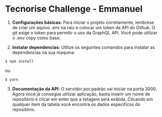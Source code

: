 # Tecnorise Challenge - Emmanuel 


1. **Configurações básicas:**
Para iniciar o projeto corretamente, lembrese de criar um aquivo .env na raiz e colocar um token de API do Github. O git exige o token para permitir o uso da GraphQL API. Você pode utilizar o .env copy como base.

2. **Instalar dependencias:** 
Utilize os seguintes comandos para instalar as dependencias na sua maquina:
```bash
$ npm install
```
ou 
```bash
$ yarn
```

3. **Documentação da API:**
O servidor por padrão vai iniciar na porta 3000. Agora você já consegue utilizar aplicação, basta inserir um nome de repositório e clicar em enter que a listagem será exibida. Clicando em qualquer item da tabéla você encontra os dados especificos do repositório.